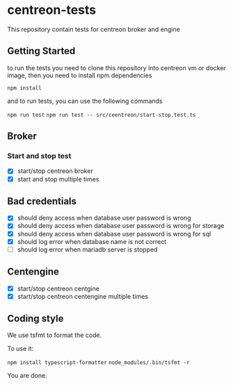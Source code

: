 # centreon-tests

This repository contain tests for centreon broker and engine


## Getting Started

to run the tests you need to clone this repository into centreon vm or docker image, then you need to install npm dependencies

`npm install`

and to run tests, you can use the following commands

`npm run test`
`npm run test -- src/ceentreon/start-stop.test.ts`


## Broker 

### Start and stop test

- [x] start/stop centreon broker
- [x] start and stop multiple times

## Bad credentials

- [x] should deny access when database user password is wrong
- [x] should deny access when database user password is wrong for storage
- [x] should deny access when database user password is wrong for sql
- [x] should log error when database name is not correct
- [ ] should log error when mariadb server is stopped

## Centengine

- [x] start/stop centreon centgine
- [x] start/stop centreon centengine multiple times

## Coding style

We use tsfmt to format the code.

To use it:

`npm install typescript-formatter`
`node_modules/.bin/tsfmt -r`

You are done.
